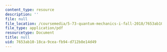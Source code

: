 ```yaml
---
content_type: resource
description: ''
file: null
file_location: /coursemedia/5-73-quantum-mechanics-i-fall-2018/7653ab1018ca9ceafb94d712b8e14d49_MIT5_73F18_Lec14.pdf
file_type: application/pdf
resourcetype: Document
title: null
uid: 7653ab10-18ca-9cea-fb94-d712b8e14d49
---
```

